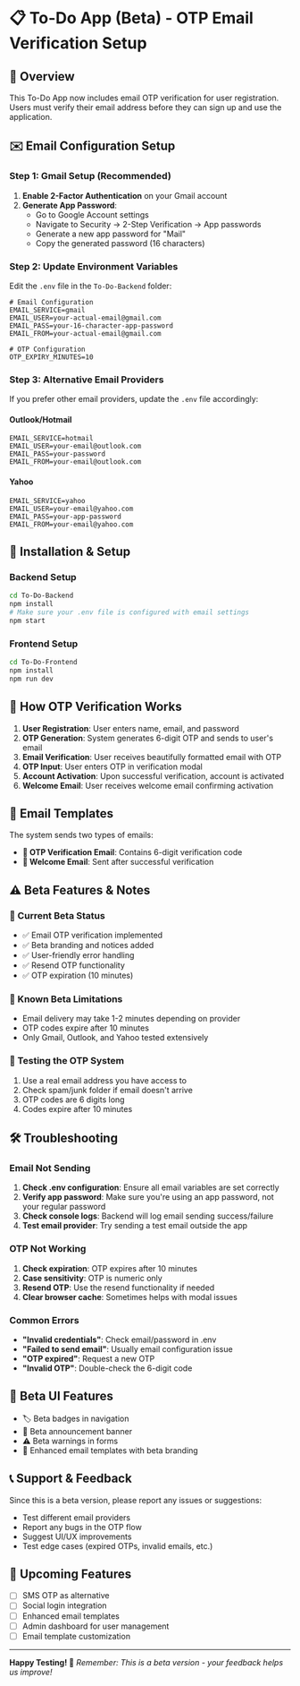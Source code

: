 # 📋 To-Do App (Beta) - OTP Email Verification Setup

## 🚀 Overview
This To-Do App now includes email OTP verification for user registration. Users must verify their email address before they can sign up and use the application.

## ✉️ Email Configuration Setup

### Step 1: Gmail Setup (Recommended)
1. **Enable 2-Factor Authentication** on your Gmail account
2. **Generate App Password**:
   - Go to Google Account settings
   - Navigate to Security → 2-Step Verification → App passwords
   - Generate a new app password for "Mail"
   - Copy the generated password (16 characters)

### Step 2: Update Environment Variables
Edit the `.env` file in the `To-Do-Backend` folder:

```env
# Email Configuration
EMAIL_SERVICE=gmail
EMAIL_USER=your-actual-email@gmail.com
EMAIL_PASS=your-16-character-app-password
EMAIL_FROM=your-actual-email@gmail.com

# OTP Configuration
OTP_EXPIRY_MINUTES=10
```

### Step 3: Alternative Email Providers
If you prefer other email providers, update the `.env` file accordingly:

#### Outlook/Hotmail
```env
EMAIL_SERVICE=hotmail
EMAIL_USER=your-email@outlook.com
EMAIL_PASS=your-password
EMAIL_FROM=your-email@outlook.com
```

#### Yahoo
```env
EMAIL_SERVICE=yahoo
EMAIL_USER=your-email@yahoo.com
EMAIL_PASS=your-app-password
EMAIL_FROM=your-email@yahoo.com
```

## 🔧 Installation & Setup

### Backend Setup
```bash
cd To-Do-Backend
npm install
# Make sure your .env file is configured with email settings
npm start
```

### Frontend Setup
```bash
cd To-Do-Frontend
npm install
npm run dev
```

## 🎯 How OTP Verification Works

1. **User Registration**: User enters name, email, and password
2. **OTP Generation**: System generates 6-digit OTP and sends to user's email
3. **Email Verification**: User receives beautifully formatted email with OTP
4. **OTP Input**: User enters OTP in verification modal
5. **Account Activation**: Upon successful verification, account is activated
6. **Welcome Email**: User receives welcome email confirming activation

## 📧 Email Templates
The system sends two types of emails:
- **🔐 OTP Verification Email**: Contains 6-digit verification code
- **🎉 Welcome Email**: Sent after successful verification

## ⚠️ Beta Features & Notes

### 🚧 Current Beta Status
- ✅ Email OTP verification implemented
- ✅ Beta branding and notices added
- ✅ User-friendly error handling
- ✅ Resend OTP functionality
- ✅ OTP expiration (10 minutes)

### 🐛 Known Beta Limitations
- Email delivery may take 1-2 minutes depending on provider
- OTP codes expire after 10 minutes
- Only Gmail, Outlook, and Yahoo tested extensively

### 🔄 Testing the OTP System
1. Use a real email address you have access to
2. Check spam/junk folder if email doesn't arrive
3. OTP codes are 6 digits long
4. Codes expire after 10 minutes

## 🛠️ Troubleshooting

### Email Not Sending
1. **Check .env configuration**: Ensure all email variables are set correctly
2. **Verify app password**: Make sure you're using an app password, not your regular password
3. **Check console logs**: Backend will log email sending success/failure
4. **Test email provider**: Try sending a test email outside the app

### OTP Not Working
1. **Check expiration**: OTP expires after 10 minutes
2. **Case sensitivity**: OTP is numeric only
3. **Resend OTP**: Use the resend functionality if needed
4. **Clear browser cache**: Sometimes helps with modal issues

### Common Errors
- **"Invalid credentials"**: Check email/password in .env
- **"Failed to send email"**: Usually email configuration issue
- **"OTP expired"**: Request a new OTP
- **"Invalid OTP"**: Double-check the 6-digit code

## 🎨 Beta UI Features
- 🏷️ Beta badges in navigation
- 📢 Beta announcement banner
- ⚠️ Beta warnings in forms
- 🎯 Enhanced email templates with beta branding

## 📞 Support & Feedback
Since this is a beta version, please report any issues or suggestions:
- Test different email providers
- Report any bugs in the OTP flow
- Suggest UI/UX improvements
- Test edge cases (expired OTPs, invalid emails, etc.)

## 🔮 Upcoming Features
- [ ] SMS OTP as alternative
- [ ] Social login integration
- [ ] Enhanced email templates
- [ ] Admin dashboard for user management
- [ ] Email template customization

---

**Happy Testing! 🚀**
*Remember: This is a beta version - your feedback helps us improve!*

